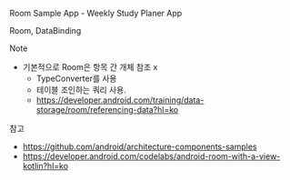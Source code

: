 Room Sample App - Weekly Study Planer App

Room, DataBinding

Note

- 기본적으로 Room은 항목 간 개체 참조 x 
  - TypeConverter를 사용
  - 테이블 조인하는 쿼리 사용.
  - https://developer.android.com/training/data-storage/room/referencing-data?hl=ko



참고

- https://github.com/android/architecture-components-samples
- https://developer.android.com/codelabs/android-room-with-a-view-kotlin?hl=ko
